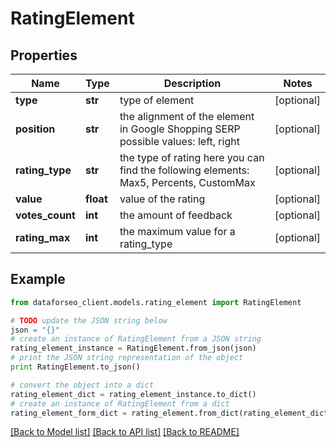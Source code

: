 # RatingElement


## Properties

Name | Type | Description | Notes
------------ | ------------- | ------------- | -------------
**type** | **str** | type of element | [optional] 
**position** | **str** | the alignment of the element in Google Shopping SERP possible values: left, right | [optional] 
**rating_type** | **str** | the type of rating here you can find the following elements: Max5, Percents, CustomMax | [optional] 
**value** | **float** | value of the rating | [optional] 
**votes_count** | **int** | the amount of feedback | [optional] 
**rating_max** | **int** | the maximum value for a rating_type | [optional] 

## Example

```python
from dataforseo_client.models.rating_element import RatingElement

# TODO update the JSON string below
json = "{}"
# create an instance of RatingElement from a JSON string
rating_element_instance = RatingElement.from_json(json)
# print the JSON string representation of the object
print RatingElement.to_json()

# convert the object into a dict
rating_element_dict = rating_element_instance.to_dict()
# create an instance of RatingElement from a dict
rating_element_form_dict = rating_element.from_dict(rating_element_dict)
```
[[Back to Model list]](../README.md#documentation-for-models) [[Back to API list]](../README.md#documentation-for-api-endpoints) [[Back to README]](../README.md)


